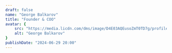 ```yaml
---
draft: false
name: "George Balkarov"
title: "Founder & COO"
avatar: {
    src: "https://media.licdn.com/dms/image/D4E03AQEusoZmT0TD7g/profile-displayphoto-shrink_400_400/0/1720022580502?e=1725494400&v=beta&t=4a-E7SNlDbZzS6hPttoru_zf0H_vRPUUXRdsoeeUiOA",
    alt: "George Balkarov"
}
publishDate: "2024-06-29 20:00"
---
```

